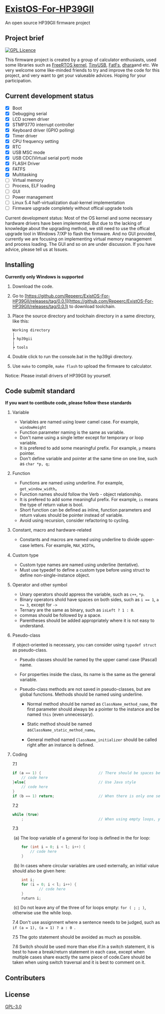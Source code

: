 # [ExistOS-For-HP39GII](https://github.com/Repeerc/LibreCalc-For-HP39GII)

An open source HP39GII firmware project

## Project brief

[![GPL Licence](https://badges.frapsoft.com/os/gpl/gpl.png?v=103)](https://opensource.org/licenses/GPL-3.0/)

This firmware project is created by a group of calculator enthusiasts, used some libraries such as [FreeRTOS kernel](https://github.com/FreeRTOS/FreeRTOS), [TinyUSB](https://github.com/hathach/tinyusb), [FatFs](http://elm-chan.org/fsw/ff/00index_e.html), [dhara](https://github.com/dlbeer/dhara)and etc. We very welcome some like-minded friends to try and improve the code for this project, and very want to get your valueable advices. Hoping for your participation.

## Current development status
- [x] Boot
- [x] Debugging serial
- [x] LCD screen driver
- [x] STMP3770 interrupt controller
- [x] Keyboard driver (GPIO polling)
- [x] Timer driver
- [x] CPU frequency setting
- [x] RTC
- [x] USB MSC mode
- [x] USB CDC(Virtual serial port) mode
- [x] FLASH Driver
- [x] FATFS
- [x] Multitasking
- [ ] Virtual memory
- [ ] Process, ELF loading
- [ ] GUI
- [ ] Power management
- [ ] Linux 5.4 half-virtualization dual-kernel implementation
- [ ] Firmware upgrade completely without offical upgrade tools

Current development status: Most of the OS kernel and some necessary hardware drivers have been implemented. But due to the lacking of knowledge about the upgrading method, we still need to use the offical upgrade tool in Windows 7/XP to flash the firmware. And no GUI provided, currently we are focusing on implementing virtual memory management and process loading. The GUI and so on are under discussion. If you have advice, please tell us at Issues.

## Installing

**Currently only Windows is supported**

1. Download the code.

2. Go to [https://github.com/Repeerc/ExistOS-For-HP39GII/releases/tag/0.0.1](https://github.com/Repeerc/ExistOS-For-HP39GII/releases/tag/0.0.1) to download toolchain.

3. Place the source directory and toolchain directory in a same directory, like this:
   ```
   Working directory
   |
   ┝ hp39gii 
   |
   ┝ tools
   ```

   

4. Double click to run the console.bat in the hp39gii directory.

5. Use `make` to compile, `make flash` to upload the firmware to calculator.

Notice: Please install drivers of HP39GII by yourself.

## Code submit standard

**If you want to contibute code, please follow these standards**

1. Variable

    * Variables are named using lower camel case. For example, `windowHeight`
    * Function parameter naming is the same as variable.
    * Don't name using a single letter except for temporary or loop variable. 
    * It is prefered to add some meaningful prefix. For example, `p` means pointer.
    * Don't define variable and pointer at the same time on one line, such as `char *p, q;`

2. Function

    * Functions are named using underline. For example, `get_window_width`。
    * Function names should follow the Verb - object relationship.
    * It is prefered to add some meaningful prefix. For example, `is` means the type of return value is bool.
    * Short function can be defined as inline, function parameters and return values should be pointer instead of variable.
    * Avoid using recursion, consider refactoring to cycling.

3. Constant, macro and hardware-related

    * Constants and macros are named using underline to divide upper-case letters. For example, `MAX_WIDTH`。

4. Custom type

    * Custom type names are named using underline (tentative).
    * Must use typedef to define a custom type before using struct to define non-single-instance object.

5. Operator and other symbol

    * Unary operators should appress the variable, such as `c++`, `*p`.
    * Binary operators shold have spaces on both sides, such as `i == 1`, `a += 3`, except for `->`
    * Ternary are the same as binary, such as `isLeft ? 1 : 0`.
    * commas should be followed by a space.
    * Parentheses should be added appropriately where it is not easy to understand.

6. Pseudo-class

    If object-oriented is necessary, you can consider using `typedef struct` as pseudo-class.

    * Pseudo classes should be named by the upper camel case (Pascal) name.

    * For properties inside the class, its name is the same as the general variable.

    * Pseudo-class methods are not saved in pseudo-classes, but are global functions. Methods should be named using underline.

      * Normal method should be named as `ClassName_method_name`, the first parameter should always be a pointer to the instance and be named `this` (even unnecessary).

      * Static method should be named as`ClassName_static_method_name`。
      * General method named `ClassName_initializer` should be called right after an instance is defined.

7. Coding

    7.1

    ```c
    if (a == 1) {                          // There should be spaces between keywords and brackets, and spaces between brackets and curly brackets
        // code here
    }else{                                 // Use Java style
        // code here
    }
    if (b == 1) return;                    // When there is only one sentence of code in the block, you can leave a blank space without curly braces
    ```

    7.2

    ```c
    while (true)
        ;                                  // When using empty loops, you should wrap the semicolon and indent it
    ```
    7.3

    ​	(a) The loop variable of a general for loop is defined in the for loop:

    ```c
        for (int i = 0; i < l; i++) {
            // code here
        }
    ```

    ​	(b) In cases where circular variables are used externally, an initial value should also be given here:

    ```c
        int i;
        for (i = 0; i < l; i++) {
                // code here
        }
        ruturn i;
    ```

    ​	(c) Do not leave any of the three of for loops empty: ` for ( ; ; ) `, otherwise use the while loop.

    7.4 Don't use assignment where a sentence needs to be judged, such as `if (a = 1), (a = 1) ? a : 0 `.

    7.5 The goto statement should be avoided as much as possible.

    7.6 Switch should be used more than else if.In a switch statement, it is best to have a break/return statement in each case, except when multiple cases share exactly the same piece of code.Care should be taken when using switch traversal and it is best to comment on it.

## Contributers



## License

[GPL-3.0](https://github.com/Repeerc/LibreCalc-For-HP39GII/blob/master/LICENSE)

